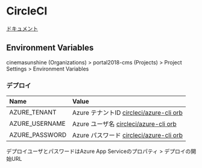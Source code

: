 # CircleCI

[ドキュメント](https://circleci.com/docs/ja/)

## Environment Variables

cinemasunshine (Organizations) > portal2018-cms (Projects) > Project Settings > Environment Variables

### デプロイ

| Name | Value |
|:---|:---|
|AZURE_TENANT |Azure テナントID [circleci/azure-cli orb](https://circleci.com/developer/orbs/orb/circleci/azure-cli) |
|AZURE_USERNAME |Azure ユーザ名 [circleci/azure-cli orb](https://circleci.com/developer/orbs/orb/circleci/azure-cli) |
|AZURE_PASSWORD |Azure パスワード [circleci/azure-cli orb](https://circleci.com/developer/orbs/orb/circleci/azure-cli) |

デプロイユーザとパスワードはAzure App Serviceのプロパティ > デプロイの開始URL
